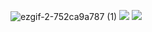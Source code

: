 
  
  ![ezgif-2-752ca9a787 (1)](https://user-images.githubusercontent.com/80879010/200408831-2033ab09-c2a0-49bb-bf87-37cfbc84b6cd.gif)
  [![](https://steins-gate-visitor-count.greenhandatsjtu.repl.co/teachmetw?ratio=0.75)](https://github.com/greenhandatsjtu/steins-gate-visitor-count)
  [![](https://steins-gate-visitor-count.greenhandatsjtu.repl.co/teachmetw)](https://github.com/greenhandatsjtu/steins-gate-visitor-count)
